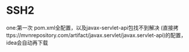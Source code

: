 # SSH2
one:第一次 pom.xml全配置，以及javax-servlet-api包找不到解决
(直接拷ttps://mvnrepository.com/artifact/javax.servlet/javax.servlet-api)的配置，idea会自动再下载
